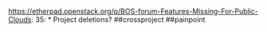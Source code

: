https://etherpad.openstack.org/p/BOS-forum-Features-Missing-For-Public-Clouds: 35: 		* Project deletions? ##crossproject ##painpoint


